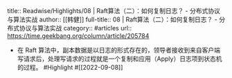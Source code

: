 title:: Readwise/Highlights/08 | Raft算法（二）：如何复制日志？ - 分布式协议与算法实战
author:: [[韩健]]
full-title:: 08 | Raft算法（二）：如何复制日志？ - 分布式协议与算法实战
category:: #articles
url:: https://time.geekbang.org/column/article/205784
- 在 Raft 算法中，副本数据是以日志的形式存在的，领导者接收到来自客户端写请求后，处理写请求的过程就是一个复制和应用（Apply）日志项到状态机的过程。 #Highlight #[[2022-09-08]]